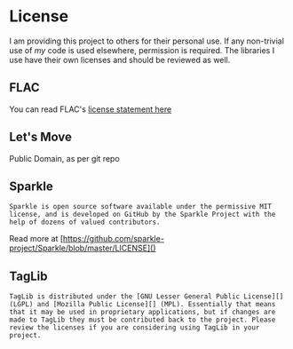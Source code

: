 #  License

I am providing this project to others for their personal use.  If any non-trivial use of *my* code is used elsewhere, permission is required.  The libraries I use have their own licenses and should be reviewed as well.



## FLAC
You can read FLAC's [license statement here](https://xiph.org/flac/license.html)

## Let's Move
Public Domain, as per git repo

## Sparkle

```
Sparkle is open source software available under the permissive MIT license, and is developed on GitHub by the Sparkle Project with the help of dozens of valued contributors.
```
Read more at [https://github.com/sparkle-project/Sparkle/blob/master/LICENSE]()


## TagLib
``
TagLib is distributed under the [GNU Lesser General Public License][]
(LGPL) and [Mozilla Public License][] (MPL). Essentially that means that
it may be used in proprietary applications, but if changes are made to
TagLib they must be contributed back to the project. Please review the
licenses if you are considering using TagLib in your project.
``
